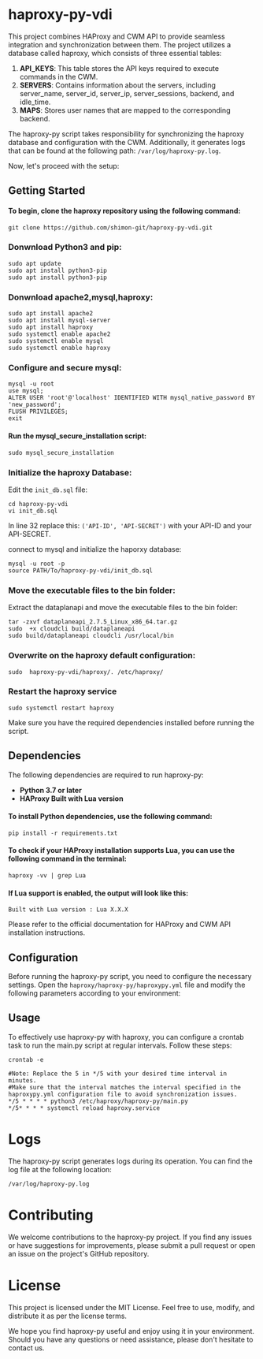 # haproxy-py-vdi

This project combines HAProxy and CWM API to provide seamless integration and synchronization between them. The project utilizes a database called haproxy, which consists of three essential tables:

1. **API_KEYS**: This table stores the API keys required to execute commands in the CWM.
2. **SERVERS**: Contains information about the servers, including server_name, server_id, server_ip, server_sessions, backend, and idle_time.
3. **MAPS**: Stores user names that are mapped to the corresponding backend.

The haproxy-py script takes responsibility for synchronizing the haproxy database and configuration with the CWM. Additionally, it generates logs that can be found at the following path: `/var/log/haproxy-py.log`.

Now, let's proceed with the setup:

## Getting Started

#### To begin, clone the haproxy repository using the following command:

```shell
git clone https://github.com/shimon-git/haproxy-py-vdi.git
```

### Donwnload Python3 and pip:

```shell
sudo apt update
sudo apt install python3-pip
sudo apt install python3-pip
```

### Donwnload apache2,mysql,haproxy:

```shell
sudo apt install apache2
sudo apt install mysql-server
sudo apt install haproxy
sudo systemctl enable apache2
sudo systemctl enable mysql
sudo systemctl enable haproxy
```

### Configure and secure mysql:

```shell
mysql -u root
use mysql;
ALTER USER 'root'@'localhost' IDENTIFIED WITH mysql_native_password BY 'new_password';
FLUSH PRIVILEGES;
exit
```

#### Run the mysql_secure_installation script:

```shell
sudo mysql_secure_installation
```

### Initialize the haproxy Database:

Edit the `init_db.sql` file:

```shell
cd haproxy-py-vdi
vi init_db.sql
```

In line 32 replace this: `('API-ID', 'API-SECRET')` with your API-ID and your API-SECRET.

connect to mysql and initialize the haporxy database:

```shell
mysql -u root -p
source PATH/To/haproxy-py-vdi/init_db.sql
```

### Move the executable files to the bin folder:

Extract the dataplanapi and move the executable files to the bin folder:

```shell
tar -zxvf dataplaneapi_2.7.5_Linux_x86_64.tar.gz
sudo  +x cloudcli build/dataplaneapi
sudo build/dataplaneapi cloudcli /usr/local/bin
```

### Overwrite on the haproxy default configuration:

```shell
sudo  haproxy-py-vdi/haproxy/. /etc/haproxy/
```

### Restart the haproxy service

```shell
sudo systemctl restart haproxy
```

Make sure you have the required dependencies installed before running the script.
## Dependencies
The following dependencies are required to run haproxy-py:

  -  **Python 3.7 or later**
  -  **HAProxy Built with Lua version**

#### To install Python dependencies, use the following command:

```shell
pip install -r requirements.txt
```

#### To check if your HAProxy installation supports Lua, you can use the following command in the terminal:

```shell
haproxy -vv | grep Lua
```

#### If Lua support is enabled, the output will look like this:

```shell
Built with Lua version : Lua X.X.X
```

Please refer to the official documentation for HAProxy and CWM API installation instructions.

## Configuration
Before running the haproxy-py script, you need to configure the necessary settings.
Open the `haproxy/haproxy-py/haproxypy.yml` file and modify the following parameters according to your environment:


## Usage

To effectively use haproxy-py with haproxy, you can configure a crontab task to run the main.py script at regular intervals. Follow these steps:

```shell
crontab -e

#Note: Replace the 5 in */5 with your desired time interval in minutes.
#Make sure that the interval matches the interval specified in the haproxypy.yml configuration file to avoid synchronization issues.
*/5 * * * * python3 /etc/haproxy/haproxy-py/main.py
*/5* * * * systemctl reload haproxy.service
```

# Logs

The haproxy-py script generates logs during its operation. You can find the log file at the following location:

`
/var/log/haproxy-py.log
`

# Contributing

We welcome contributions to the haproxy-py project. If you find any issues or have suggestions for improvements, please submit a pull request or open an issue on the project's GitHub repository.

# License

This project is licensed under the MIT License. Feel free to use, modify, and distribute it as per the license terms.


We hope you find haproxy-py useful and enjoy using it in your environment. Should you have any questions or need assistance, please don't hesitate to contact us.


